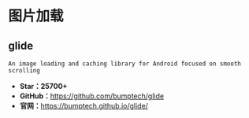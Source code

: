 # 图片加载

## glide

    An image loading and caching library for Android focused on smooth scrolling

* **Star：25700+**
* **GitHub：**<https://github.com/bumptech/glide>
* **官网：**<https://bumptech.github.io/glide/>